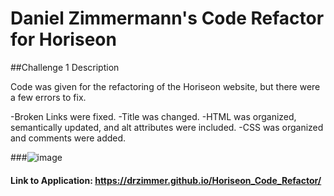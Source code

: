 # Daniel Zimmermann's Code Refactor for Horiseon

##Challenge 1 Description

Code was given for the refactoring of the Horiseon website, but there were a few errors to fix.

-Broken Links were fixed.
-Title was changed.
-HTML was organized, semantically updated, and alt attributes were included.
-CSS was organized and comments were added.


###![image](https://user-images.githubusercontent.com/91150259/144637174-1413735d-f1b2-4b8f-8873-5c5adee31605.png)

#### Link to Application: https://drzimmer.github.io/Horiseon_Code_Refactor/
